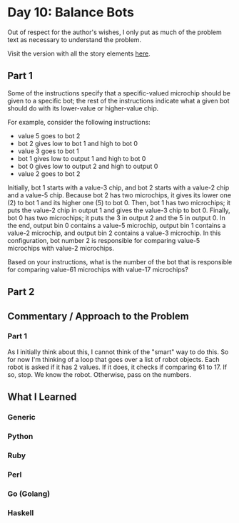 # Day 10: Balance Bots

Out of respect for the author's wishes, I only put as much of the problem text as necessary to understand the problem.

Visit the version with all the story elements [here](https://adventofcode.com/2015/day/10).

## Part 1
Some of the instructions specify that a specific-valued microchip should be given to a specific bot; the rest of the instructions indicate what a given bot should do with its lower-value or higher-value chip.

For example, consider the following instructions:

- value 5 goes to bot 2
- bot 2 gives low to bot 1 and high to bot 0
- value 3 goes to bot 1
- bot 1 gives low to output 1 and high to bot 0
- bot 0 gives low to output 2 and high to output 0
- value 2 goes to bot 2

Initially, bot 1 starts with a value-3 chip, and bot 2 starts with a value-2 chip and a value-5 chip.
Because bot 2 has two microchips, it gives its lower one (2) to bot 1 and its higher one (5) to bot 0.
Then, bot 1 has two microchips; it puts the value-2 chip in output 1 and gives the value-3 chip to bot 0.
Finally, bot 0 has two microchips; it puts the 3 in output 2 and the 5 in output 0.
In the end, output bin 0 contains a value-5 microchip, output bin 1 contains a value-2 microchip, and output bin 2 contains a value-3 microchip. In this configuration, bot number 2 is responsible for comparing value-5 microchips with value-2 microchips.

Based on your instructions, what is the number of the bot that is responsible for comparing value-61 microchips with value-17 microchips?

## Part 2

## Commentary / Approach to the Problem
### Part 1
As I initially think about this, I cannot think of the "smart" way to do this. So for now I'm thinking of a loop that goes over a list of robot objects. Each robot is asked if it has 2 values. If it does, it checks if comparing 61 to 17. If so, stop. We know the robot. Otherwise, pass on the numbers. 

## What I Learned

### Generic

### Python

### Ruby

### Perl

### Go (Golang)

### Haskell
